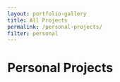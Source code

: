 ```yaml
---
layout: portfolio-gallery
title: All Projects
permalink: /personal-projects/
filter: personal
---
```


# Personal Projects